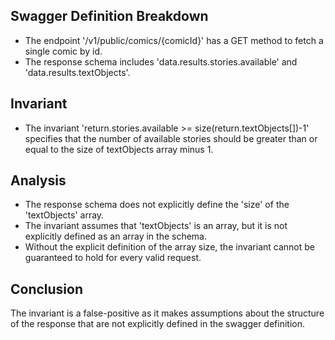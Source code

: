 ## Swagger Definition Breakdown
- The endpoint '/v1/public/comics/{comicId}' has a GET method to fetch a single comic by id.
- The response schema includes 'data.results.stories.available' and 'data.results.textObjects'.

## Invariant
- The invariant 'return.stories.available >= size(return.textObjects[])-1' specifies that the number of available stories should be greater than or equal to the size of textObjects array minus 1.

## Analysis
- The response schema does not explicitly define the 'size' of the 'textObjects' array.
- The invariant assumes that 'textObjects' is an array, but it is not explicitly defined as an array in the schema.
- Without the explicit definition of the array size, the invariant cannot be guaranteed to hold for every valid request.

## Conclusion
The invariant is a false-positive as it makes assumptions about the structure of the response that are not explicitly defined in the swagger definition.
